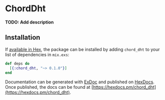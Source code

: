 # ChordDht

**TODO: Add description**

## Installation

If [available in Hex](https://hex.pm/docs/publish), the package can be installed
by adding `chord_dht` to your list of dependencies in `mix.exs`:

```elixir
def deps do
  [{:chord_dht, "~> 0.1.0"}]
end
```

Documentation can be generated with [ExDoc](https://github.com/elixir-lang/ex_doc)
and published on [HexDocs](https://hexdocs.pm). Once published, the docs can
be found at [https://hexdocs.pm/chord_dht](https://hexdocs.pm/chord_dht).

